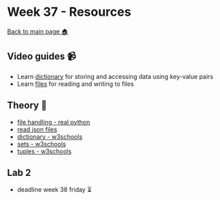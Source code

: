 # Week 37  - Resources

[Back to main page :house:](https://github.com/everyloop/Python-AI23)

## Video guides :video_camera:

- Learn [dictionary][dict_vid] for storing and accessing data using key-value pairs
- Learn [files][file_vid] for reading and writing to files

[file_vid]: https://www.youtube.com/watch?v=4mX0uPQFLDU
[dict_vid]: https://www.youtube.com/watch?v=XCcpzWs-CI4

[except_vid]: https://www.youtube.com/watch?v=nlCKrKGHSSk&t=1s

## Theory :book:

- [file handling - real python][w3files]
- [read json files][jsonread]
- [dictionary - w3schools][w3dict]
- [sets - w3schools][w3sets]
- [tuples - w3schools][w3tup]

[jsonread]: https://www.freecodecamp.org/news/loading-a-json-file-in-python-how-to-read-and-parse-json/
[w3dict]: https://www.w3schools.com/python/python_dictionaries.asp
[w3sets]: https://www.w3schools.com/python/python_sets.asp
[w3tup]: https://www.w3schools.com/python/python_tuples.asp
[w3files]: https://www.w3schools.com/python/python_file_handling.asp
[w3except]: https://www.w3schools.com/python/python_try_except.asp

## Lab 2
- deadline week 38 friday :hourglass_flowing_sand:
